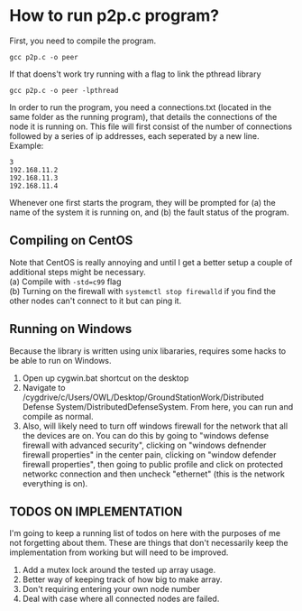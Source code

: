 # How to run p2p.c program?

First, you need to compile the program.
```
gcc p2p.c -o peer
```
If that doens't work try running with a flag to link the pthread library
```
gcc p2p.c -o peer -lpthread
```

In order to run the program, you need a connections.txt (located in the same folder as the running program), that details the connections of the node it is running on.
This file will first consist of the number of connections followed by a series of ip addresses, each seperated by a new line. <br/>
Example:
```
3
192.168.11.2
192.168.11.3
192.168.11.4
```

Whenever one first starts the program, they will be prompted for (a) the name of the system it is running on, and (b) the fault status of the program.

## Compiling on CentOS

Note that CentOS is really annoying and until I get a better setup a couple of additional steps might be necessary. <br/>
(a) Compile with ```-std=c99``` flag <br/>
(b) Turning on the firewall with ```systemctl stop firewalld``` if you find the other nodes can't connect to it but can ping it. <br/>

## Running on Windows
Because the library is written using unix libararies, requires some hacks to be able to run on Windows. <br/>
1) Open up cygwin.bat shortcut on the desktop <br/>
2) Navigate to /cygdrive/c/Users/OWL/Desktop/GroundStationWork/Distributed Defense System/DistributedDefenseSystem. From here, you can run and compile as normal. <br/>
3) Also, will likely need to turn off windows firewall for the network that all the devices are on. You can do this by going to "windows defense firewall with advanced security", clicking on "windows defnender firewall properties" in the center pain, clicking on "window defender firewall properties", then going to public profile and click on protected networkc connection and then uncheck "ethernet" (this is the network everything is on). 

## TODOS ON IMPLEMENTATION

I'm going to keep a running list of todos on here with the purposes of me not forgetting about them. These are things that don't necessarily keep the implementation from working but will need to be improved. <br/>
1) Add a mutex lock around the tested up array usage.
2) Better way of keeping track of how big to make array.
3) Don't requiring entering your own node number
4) Deal with case where all connected nodes are failed.
